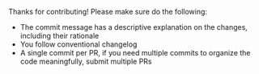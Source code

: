 Thanks for contributing! Please make sure do the following:

- The commit message has a descriptive explanation on the changes, including their rationale
- You follow conventional changelog
- A single commit per PR, if you need multiple commits to organize the code meaningfully, submit
  multiple PRs
